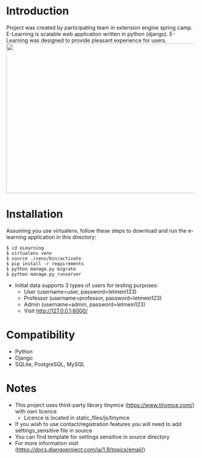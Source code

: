 ﻿# Introduction
Project was created by participating team in extension engine spring camp.
E-Learning is scalable web application written in python (django).
E-Learning was designed to provide pleasant experience for users.
<img src="https://github.com/Bcoolie/eLearning/blob/master/users/static_in_users/static_files/img/home-sample.png" width="720" height="400">
# Installation
Assuming you use virtualenv, follow these steps to download and run the
e-learning application in this directory:

    
    $ cd eLearning
    $ virtualenv venv
    $ source ./venv/bin/activate
    $ pip install -r requirements
    $ python manage.py migrate
    $ python manage.py runserver

* Initial data supports 3 types of users for testing purposes:
    * User (username=user, password=letmein123)
    * Professor (username=professor, password=letmein123)
    * Admin (username=admin, password=letmein123)
    * Visit http://127.0.0.1:8000/

# Compatibility
* Python
* Django
* SQLite, PostgreSQL, MySQL

# Notes
* This project uses third-party library tinymce (https://www.tinymce.com/) with own licence
    * Licence is located in static_files/js/tinymce
* If you wish to use contact/registration features you will need to add settings_sensitive file in source
*	You can find template for settings sensitive in source directory
*	For more information visit (https://docs.djangoproject.com/ja/1.9/topics/email/)
